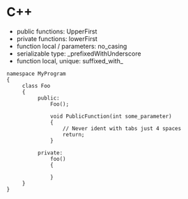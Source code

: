 C++
===============

* public functions: UpperFirst
* private functions: lowerFirst
* function local / parameters: no_casing
* serializable type: _prefixedWithUnderscore
* function local, unique: suffixed_with_

```
namespace MyProgram
{
     class Foo
     {
          public:
              Foo();
              
              void PublicFunction(int some_parameter)
              {
                  // Never ident with tabs just 4 spaces
                  return;
              }
              
          private:
              foo()
              {
                  
              }
     }
}
```
